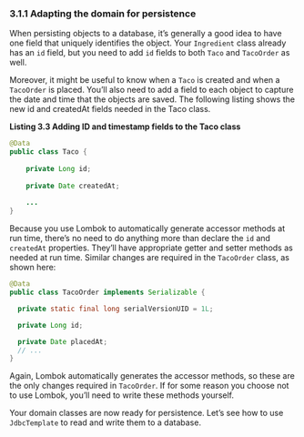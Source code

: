 ### 3.1.1 Adapting the domain for persistence

When persisting objects to a database, it’s generally a good idea to have one field that uniquely identifies the object. Your `Ingredient` class already has an `id` field, but you need to add `id` fields to both `Taco` and `TacoOrder` as well.

Moreover, it might be useful to know when a `Taco` is created and when a `TacoOrder` is placed. You’ll also need to add a field to each object to capture the date and time that the objects are saved. The following listing shows the new id and createdAt fields needed in the Taco class.

**Listing 3.3 Adding ID and timestamp fields to the Taco class**

```java
@Data
public class Taco {
    
    private Long id;
    
    private Date createdAt;
    
    ...
}
```

Because you use Lombok to automatically generate accessor methods at run time, there’s no need to do anything more than declare the `id` and `createdAt` properties. They’ll have appropriate getter and setter methods as needed at run time. Similar changes are required in the `TacoOrder` class, as shown here:

```java
@Data
public class TacoOrder implements Serializable {

  private static final long serialVersionUID = 1L;

  private Long id;

  private Date placedAt;  
  // ...
}
```

Again, Lombok automatically generates the accessor methods, so these are the only changes required in `TacoOrder`. If for some reason you choose not to use Lombok, you’ll need to write these methods yourself.

Your domain classes are now ready for persistence. Let’s see how to use `JdbcTemplate` to read and write them to a database. 




